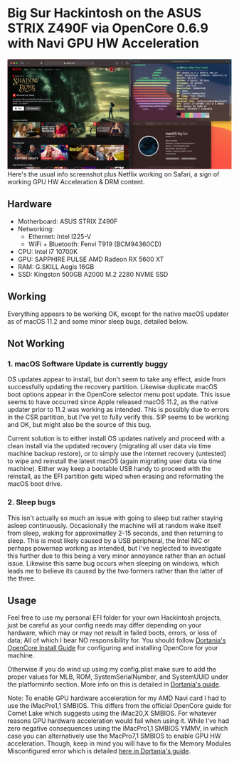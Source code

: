 # Big Sur Hackintosh on the ASUS STRIX Z490F via OpenCore 0.6.9 with Navi GPU HW Acceleration
![HW info + HW Acceleration](static/working.jpg)
Here's the usual info screenshot plus Netflix working on Safari, a sign of working GPU HW Acceleration & DRM content. 

## Hardware
- Motherboard: ASUS STRIX Z490F
- Networking:
    - Ethernet: Intel I225-V
    - WiFi + Bluetooth: Fenvi T919 (BCM94360CD)
- CPU: Intel i7 10700K
- GPU: SAPPHIRE PULSE AMD Radeon RX 5600 XT 
- RAM: G.SKILL Aegis 16GB
- SSD: Kingston 500GB A2000 M.2 2280 NVME SSD

## Working
Everything appears to be working OK, except for the native macOS updater as of macOS 11.2 and some minor sleep bugs, detailed below.

## Not Working
### 1. macOS Software Update is currently buggy
OS updates appear to install, but don't seem to take any effect, aside from successfully updating the recovery partition. Likewise duplicate macOS boot options appear in the OpenCore selector menu post update. This issue seems to have occurred since Apple released macOS 11.2, as the native updater prior to 11.2 was working as intended. This is possibly due to errors in the CSR partition, but I've yet to fully verify this. SIP seems to be working and OK, but might also be the source of this bug.

Current solution is to either install OS updates natively and proceed with a clean install via the updated recovery (migrating all user data via time machine backup restore), or to simply use the internet recovery (untested) to wipe and reinstall the latest macOS (again migrating user data via time machine). Either way keep a bootable USB handy to proceed with the reinstall, as the EFI partition gets wiped when erasing and reformating the macOS boot drive.

### 2. Sleep bugs
This isn't actually so much an issue with going to sleep but rather staying asleep continuously. Occasionally the machine will at random wake itself from sleep, waking for approximatley 2-15 seconds, and then returning to sleep. This is most likely caused by a USB peripheral, the Intel NIC or perhaps powernap working as intended, but I've neglected to investigate this further due to this being a very minor annoyance rather than an actual issue. Likewise this same bug occurs when sleeping on windows, which leads me to believe its caused by the two formers rather than the latter of the three.

## Usage
Feel free to use my personal EFI folder for your own Hackintosh projects, just be careful as your config needs may differ depending on your hardware, which may or may not result in failed boots, errors, or loss of data; All of which I bear NO responsibility for. You should follow [Dortania's OpenCore Install Guide](https://dortania.github.io/OpenCore-Install-Guide/) for configuring and installing OpenCore for your machine.

Otherwise if you do wind up using my config.plist make sure to add the proper values for MLB, ROM, SystemSerialNumber,   and SystemUUID under the platforminfo section. More info on this is detailed in [Dortania's guide](https://dortania.github.io/OpenCore-Install-Guide/config.plist/comet-lake.html#platforminfo).

Note: To enable GPU hardware acceleration for my AMD Navi card I had to use the iMacPro1,1 SMBIOS. This differs from the official OpenCore guide for Comet Lake which suggests using the iMac20,X SMBIOS. For whatever reasons GPU hardware acceleration would fail when using it. While I've had zero negative consequences using the iMacPro1,1 SMBIOS YMMV, in which case you can alternatively use the MacPro7,1 SMBIOS to enable GPU HW acceleration. Though, keep in mind you will have to fix the Memory Modules Misconfigured error which is detailed [here in Dortania's guide](https://dortania.github.io/OpenCore-Post-Install/universal/memory.html#mapping-our-memory).